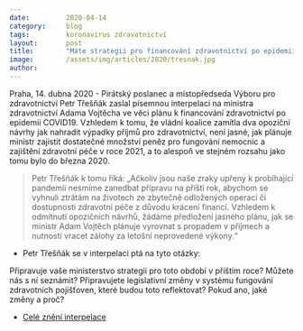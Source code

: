 ```yaml
---
date:         2020-04-14
category:     blog
tags:         koronavirus zdravotnictví
layout:       post
title:        "Máte strategii pro financování zdravotnictví po epidemii COVID19, ptá se ministra Vojtěcha Pirát Třešňák"
image:        /assets/img/articles/2020/tresnak.jpg
author:       
--- 
```


 

Praha, 14. dubna 2020 - Pirátský poslanec a místopředseda Výboru pro zdravotnictví Petr Třešňák zaslal písemnou interpelaci na ministra zdravotnictví Adama Vojtěcha ve věci plánu k financování zdravotnictví po epidemii COVID19. Vzhledem k tomu, že vládní koalice zamítla dva opoziční návrhy jak nahradit výpadky příjmů pro zdravotnictví, není jasné, jak plánuje ministr zajistit dostatečné množství peněz pro fungování nemocnic a zajištění zdravotní péče v roce 2021, a to alespoň ve stejném rozsahu jako tomu bylo do března 2020.

> Petr Třešňák k tomu říká: „Ačkoliv jsou naše zraky upřeny k probíhající pandemii nesmíme zanedbat přípravu na příští rok, abychom se vyhnuli ztrátám na životech ze zbytečně odložených operací či dostupnosti zdravotní péče z důvodu krácení financí. Vzhledem k odmítnutí opozičních návrhů, žádáme předložení jasného plánu, jak se ministr Adam Vojtěch plánuje vyrovnat s propadem v příjmech a nutností vracet zálohy za letošní neprovedené výkony.“

* Petr Třešňák se v interpelaci ptá na tyto otázky:

Připravuje vaše ministerstvo strategii pro toto období v příštím roce? Můžete nás s ní seznámit?
Připravujete legislativní změny v systému fungování zdravotních pojišťoven, které budou toto reflektovat? Pokud ano, jaké změny a proč? 
 

* [Celé znění interpelace](https://pirati.cz/assets/pdf/771531709_Interpelace-MZd-financování-zdravotnictví-COVID.pdf)
 
